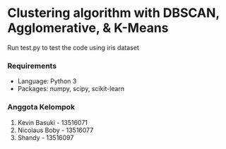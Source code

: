 # Clustering algorithm with DBSCAN, Agglomerative, & K-Means
Run test.py to test the code using iris dataset

### Requirements
* Language: Python 3
* Packages: numpy, scipy, scikit-learn

### Anggota Kelompok
1. Kevin Basuki - 13516071
2. Nicolaus Boby - 13516077
3. Shandy - 13516097
